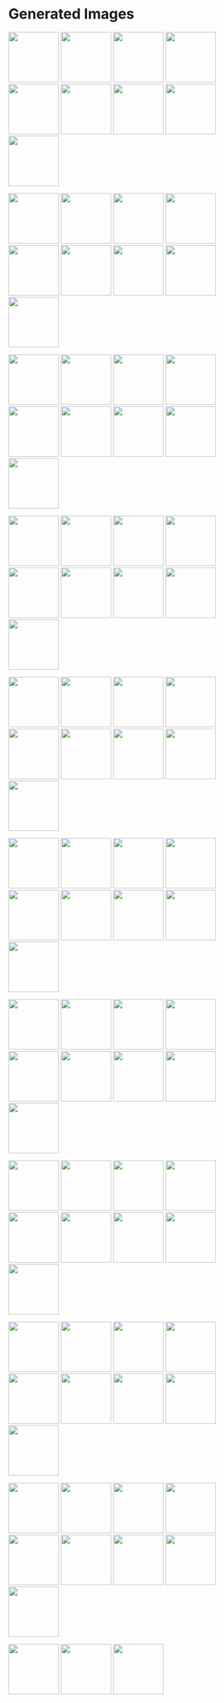 # Generated Images



<img src="2025_10_10_01.webp" width="100"/> <img src="2025_10_10_02.webp" width="100"/> <img src="2025_10_10_03.webp" width="100"/> <img src="2025_10_10_04.webp" width="100"/> <img src="2025_10_10_05.webp" width="100"/> <img src="2025_10_10_06.webp" width="100"/> <img src="2025_10_10_07.webp" width="100"/> <img src="2025_10_10_08.webp" width="100"/> <img src="2025_10_10_09.webp" width="100"/>

<img src="2025_10_10_10.webp" width="100"/> <img src="2025_10_10_11.webp" width="100"/> <img src="2025_10_10_12.webp" width="100"/> <img src="2025_10_10_13.webp" width="100"/> <img src="2025_10_10_14.webp" width="100"/> <img src="2025_10_10_15.webp" width="100"/> <img src="2025_10_10_16.webp" width="100"/> <img src="2025_10_10_17.webp" width="100"/> <img src="2025_10_10_18.webp" width="100"/>

<img src="2025_10_10_19.webp" width="100"/> <img src="2025_10_10_20.webp" width="100"/> <img src="2025_10_10_21.webp" width="100"/> <img src="2025_10_10_22.webp" width="100"/> <img src="2025_10_10_23.webp" width="100"/> <img src="2025_10_10_24.webp" width="100"/> <img src="2025_10_10_25.webp" width="100"/> <img src="2025_10_10_26.webp" width="100"/> <img src="2025_10_10_27.webp" width="100"/>

<img src="2025_10_10_28.webp" width="100"/> <img src="2025_10_10_29.webp" width="100"/> <img src="2025_10_10_30.webp" width="100"/> <img src="2025_10_10_31.webp" width="100"/> <img src="2025_10_10_32.webp" width="100"/> <img src="2025_10_10_33.webp" width="100"/> <img src="2025_10_10_34.webp" width="100"/> <img src="2025_10_10_35.webp" width="100"/> <img src="2025_10_10_36.webp" width="100"/>

<img src="2025_10_10_37.webp" width="100"/> <img src="2025_10_10_38.webp" width="100"/> <img src="2025_10_10_39.webp" width="100"/> <img src="2025_10_10_40.webp" width="100"/> <img src="2025_10_10_41.webp" width="100"/> <img src="2025_10_10_42.webp" width="100"/> <img src="2025_10_10_43.webp" width="100"/> <img src="2025_10_10_44.webp" width="100"/> <img src="2025_10_10_45.webp" width="100"/>

<img src="2025_10_10_46.webp" width="100"/> <img src="2025_10_10_47.webp" width="100"/> <img src="2025_10_10_48.webp" width="100"/> <img src="2025_10_10_49.webp" width="100"/> <img src="2025_10_10_50.webp" width="100"/> <img src="2025_10_10_51.webp" width="100"/> <img src="2025_10_10_52.webp" width="100"/> <img src="2025_10_10_53.webp" width="100"/> <img src="2025_10_10_54.webp" width="100"/>

<img src="2025_10_10_55.webp" width="100"/> <img src="2025_10_10_56.webp" width="100"/> <img src="2025_10_10_57.webp" width="100"/> <img src="2025_10_10_58.webp" width="100"/> <img src="2025_10_10_59.webp" width="100"/> <img src="2025_10_10_60.webp" width="100"/> <img src="2025_10_10_61.webp" width="100"/> <img src="2025_10_10_62.webp" width="100"/> <img src="2025_10_10_63.webp" width="100"/>

<img src="2025_10_10_64.webp" width="100"/> <img src="2025_10_10_65.webp" width="100"/> <img src="2025_10_10_66.webp" width="100"/> <img src="2025_10_10_67.webp" width="100"/> <img src="2025_10_10_68.webp" width="100"/> <img src="2025_10_10_69.webp" width="100"/> <img src="2025_10_10_70.webp" width="100"/> <img src="2025_10_10_71.webp" width="100"/> <img src="2025_10_10_72.webp" width="100"/>

<img src="2025_10_10_73.webp" width="100"/> <img src="2025_10_10_74.webp" width="100"/> <img src="2025_10_10_75.webp" width="100"/> <img src="2025_10_10_76.webp" width="100"/> <img src="2025_10_10_77.webp" width="100"/> <img src="2025_10_10_78.webp" width="100"/> <img src="2025_10_10_79.webp" width="100"/> <img src="2025_10_10_80.webp" width="100"/> <img src="2025_10_10_81.webp" width="100"/>

<img src="2025_10_10_82.webp" width="100"/> <img src="2025_10_10_83.webp" width="100"/> <img src="2025_10_10_84.webp" width="100"/> <img src="2025_10_10_85.webp" width="100"/> <img src="2025_10_10_86.webp" width="100"/> <img src="2025_10_10_87.webp" width="100"/> <img src="2025_10_10_88.webp" width="100"/> <img src="2025_10_10_89.webp" width="100"/> <img src="2025_10_10_90.webp" width="100"/>

<img src="2025_10_10_91.webp" width="100"/> <img src="2025_10_10_92.webp" width="100"/> <img src="2025_10_10_93.webp" width="100"/>